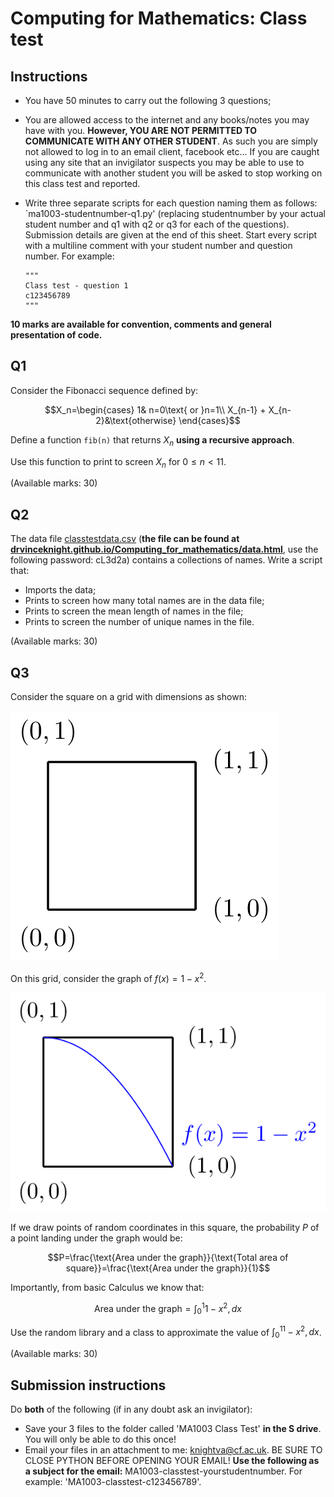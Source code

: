 # Computing for Mathematics: Class test

## Instructions

- You have 50 minutes to carry out the following 3 questions;
- You are allowed access to the internet and any books/notes you may have with you. **However, YOU ARE NOT PERMITTED TO COMMUNICATE WITH ANY OTHER STUDENT**. As such you are simply not allowed to log in to an email client, facebook etc... If you are caught using any site that an invigilator suspects you may be able to use to communicate with another student you will be asked to stop working on this class test and reported.
- Write three separate scripts for each question naming them as follows: `ma1003-studentnumber-q1.py' (replacing studentnumber by your actual student number and q1 with q2 or q3 for each of the questions). Submission details are given at the end of this sheet. Start every script with a multiline comment with your student number and question number. For example:

    ~~~{.python}
    """
    Class test - question 1
    c123456789
    """
    ~~~

**10 marks are available for convention, comments and general presentation of code.**

## Q1

Consider the Fibonacci sequence defined by:

$$X_n=\begin{cases}
    1& n=0\text{ or }n=1\\
    X_{n-1} + X_{n-2}&\text{otherwise}
    \end{cases}$$

Define a function `fib(n)` that returns $X_n$ **using a recursive approach**.

Use this function to print to screen $X_n$ for $0\leq n<11$.

(Available marks: 30)

## Q2

The data file [classtestdata.csv](./Data/classtestdata.csv) (**the file can be found at [drvinceknight.github.io/Computing_for_mathematics/data.html](http://drvinceknight.github.io/Computing_for_mathematics/data.html)**, use the following password: cL3d2a) contains a collections of names. Write a script that:

- Imports the data;
- Prints to screen how many total names are in the data file;
- Prints to screen the mean length of names in the file;
- Prints to screen the number of unique names in the file.

(Available marks: 30)

## Q3

Consider the square on a grid with dimensions as shown:

![\text{A grid}](./Images/grid.png)

On this grid, consider the graph of $f(x) = 1 - x ^ 2$.

![\text{A grid with $f(x)$}](./Images/gridwithplot.png)

If we draw points of random coordinates in this square, the probability $P$ of a point landing under the graph would be:

$$P=\frac{\text{Area under the graph}}{\text{Total area of square}}=\frac{\text{Area under the graph}}{1}$$

Importantly, from basic Calculus we know that:

$$\text{Area under the graph}=\int_{0}^{1}1-x^2,dx$$

Use the random library and a class to approximate the value of $\int_{0}^11-x^2,dx$.

(Available marks: 30)

## Submission instructions

Do **both** of the following (if in any doubt ask an invigilator):

- Save your 3 files to the folder called 'MA1003 Class Test' **in the S drive**. You will only be able to do this once!
- Email your files in an attachment to me: knightva@cf.ac.uk. BE SURE TO CLOSE PYTHON BEFORE OPENING YOUR EMAIL! **Use the following as a subject for the email:** MA1003-classtest-yourstudentnumber. For example: 'MA1003-classtest-c123456789'.
